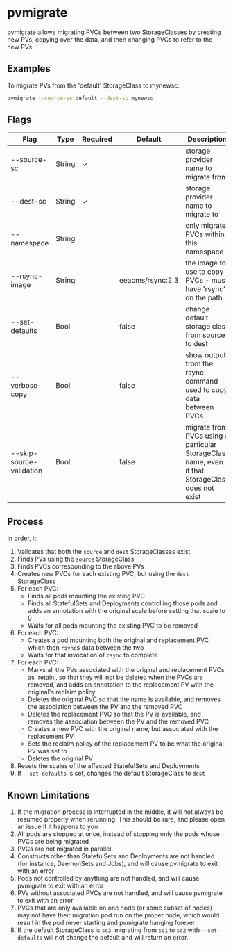 # pvmigrate

pvmigrate allows migrating PVCs between two StorageClasses by creating new PVs, copying over the data, and then changing
PVCs to refer to the new PVs.

## Examples

To migrate PVs from the 'default' StorageClass to mynewsc:

```bash
pvmigrate --source-sc default --dest-sc mynewsc
```

## Flags

| Flag                     | Type   | Required | Default          | Description                                                                                      |
|--------------------------|--------|----------|------------------|--------------------------------------------------------------------------------------------------|
| --source-sc              | String | ✓        |                  | storage provider name to migrate from                                                            |
| --dest-sc                | String | ✓        |                  | storage provider name to migrate to                                                              |
| --namespace              | String |          |                  | only migrate PVCs within this namespace                                                       |
| --rsync-image            | String |          | eeacms/rsync:2.3 | the image to use to copy PVCs - must have 'rsync' on the path                                    |
| --set-defaults           | Bool   |          | false            | change default storage class from source to dest                                                 |
| --verbose-copy           | Bool   |          | false            | show output from the rsync command used to copy data between PVCs                                |
| --skip-source-validation | Bool   |          | false            | migrate from PVCs using a particular StorageClass name, even if that StorageClass does not exist |

## Process

In order, it:

1. Validates that both the `source` and `dest` StorageClasses exist
2. Finds PVs using the `source` StorageClass
3. Finds PVCs corresponding to the above PVs
4. Creates new PVCs for each existing PVC, but using the `dest` StorageClass
5. For each PVC:
    * Finds all pods mounting the existing PVC
    * Finds all StatefulSets and Deployments controlling those pods and adds an annotation with the original scale
      before setting that scale to 0
    * Waits for all pods mounting the existing PVC to be removed
6. For each PVC:
    * Creates a pod mounting both the original and replacement PVC which then `rsync`s data between the two
    * Waits for that invocation of `rsync` to complete
7. For each PVC:
    * Marks all the PVs associated with the original and replacement PVCs as 'retain', so that they will not be deleted
      when the PVCs are removed, and adds an annotation to the replacement PV with the original's reclaim policy
    * Deletes the original PVC so that the name is available, and removes the association between the PV and the removed
      PVC
    * Deletes the replacement PVC so that the PV is available, and removes the association between the PV and the
      removed PVC
    * Creates a new PVC with the original name, but associated with the replacement PV
    * Sets the reclaim policy of the replacement PV to be what the original PV was set to
    * Deletes the original PV
8. Resets the scales of the affected StatefulSets and Deployments
9. If `--set-defaults` is set, changes the default StorageClass to `dest`

## Known Limitations

1. If the migration process is interrupted in the middle, it will not always be resumed properly when rerunning. This
   should be rare, and please open an issue if it happens to you
2. All pods are stopped at once, instead of stopping only the pods whose PVCs are being migrated
3. PVCs are not migrated in parallel
4. Constructs other than StatefulSets and Deployments are not handled (for instance, DaemonSets and Jobs), and will
   cause pvmigrate to exit with an error
5. Pods not controlled by anything are not handled, and will cause pvmigrate to exit with an error
6. PVs without associated PVCs are not handled, and will cause pvmigrate to exit with an error
7. PVCs that are only available on one node (or some subset of nodes) may not have their migration pod run on the proper
   node, which would result in the pod never starting and pvmigrate hanging forever
8. If the default StorageClass is `sc3`, migrating from `sc1` to `sc2` with `--set-defaults` will not change the default
   and will return an error.
